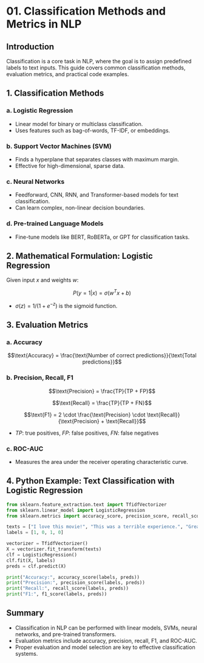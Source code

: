 # 01. Classification Methods and Metrics in NLP

## Introduction

Classification is a core task in NLP, where the goal is to assign predefined labels to text inputs. This guide covers common classification methods, evaluation metrics, and practical code examples.

## 1. Classification Methods

### a. Logistic Regression
- Linear model for binary or multiclass classification.
- Uses features such as bag-of-words, TF-IDF, or embeddings.

### b. Support Vector Machines (SVM)
- Finds a hyperplane that separates classes with maximum margin.
- Effective for high-dimensional, sparse data.

### c. Neural Networks
- Feedforward, CNN, RNN, and Transformer-based models for text classification.
- Can learn complex, non-linear decision boundaries.

### d. Pre-trained Language Models
- Fine-tune models like BERT, RoBERTa, or GPT for classification tasks.

## 2. Mathematical Formulation: Logistic Regression
Given input $`x`$ and weights $`w`$:

```math
P(y=1|x) = \sigma(w^T x + b)
```

- $`\sigma(z) = 1 / (1 + e^{-z})`$ is the sigmoid function.

## 3. Evaluation Metrics

### a. Accuracy
```math
\text{Accuracy} = \frac{\text{Number of correct predictions}}{\text{Total predictions}}
```

### b. Precision, Recall, F1
```math
\text{Precision} = \frac{TP}{TP + FP}
```
```math
\text{Recall} = \frac{TP}{TP + FN}
```
```math
\text{F1} = 2 \cdot \frac{\text{Precision} \cdot \text{Recall}}{\text{Precision} + \text{Recall}}
```
- $`TP`$: true positives, $`FP`$: false positives, $`FN`$: false negatives

### c. ROC-AUC
- Measures the area under the receiver operating characteristic curve.

## 4. Python Example: Text Classification with Logistic Regression
```python
from sklearn.feature_extraction.text import TfidfVectorizer
from sklearn.linear_model import LogisticRegression
from sklearn.metrics import accuracy_score, precision_score, recall_score, f1_score

texts = ["I love this movie!", "This was a terrible experience.", "Great food and service.", "I will not come back."]
labels = [1, 0, 1, 0]

vectorizer = TfidfVectorizer()
X = vectorizer.fit_transform(texts)
clf = LogisticRegression()
clf.fit(X, labels)
preds = clf.predict(X)

print("Accuracy:", accuracy_score(labels, preds))
print("Precision:", precision_score(labels, preds))
print("Recall:", recall_score(labels, preds))
print("F1:", f1_score(labels, preds))
```

## Summary
- Classification in NLP can be performed with linear models, SVMs, neural networks, and pre-trained transformers.
- Evaluation metrics include accuracy, precision, recall, F1, and ROC-AUC.
- Proper evaluation and model selection are key to effective classification systems. 